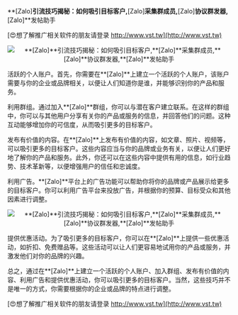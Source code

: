 **[Zalo]**引流技巧揭秘：如何吸引目标客户,**[Zalo]**采集群成员,**[Zalo]**协议群发器,**[Zalo]**发帖助手

[😍想了解推广相关软件的朋友请登录 http://www.vst.tw](http://www.vst.tw)

 <center><img src="https://vst.tw/MP4/tuiguang/png/0.png" alt="**[Zalo]**引流技巧揭秘：如何吸引目标客户,**[Zalo]**采集群成员,**[Zalo]**协议群发器,**[Zalo]**发帖助手"></center>

活跃的个人账户。首先，你需要在**[Zalo]**上建立一个活跃的个人账户，该账户需要与你的企业或品牌相关，以便让人们知道你是谁，并能够识别你的产品和服务。

利用群组。通过加入**[Zalo]**群组，你可以与潜在客户建立联系。在这样的群组中，你可以与其他用户分享有关你的产品或服务的信息，并回答他们的问题。这种互动能够增加你的可信度，从而吸引更多的目标客户。

发布有价值的内容。在**[Zalo]**上发布有价值的内容，如文章、照片、视频等，可以吸引更多的目标客户。这些内容应当与你的品牌或业务有关，以便让人们更好地了解你的产品和服务。此外，你还可以在这些内容中提供有用的信息，如行业趋势、技术革新等，以便增强用户的信任和忠诚度。

利用广告。**[Zalo]**平台上的广告功能可以帮助你将你的品牌或产品展示给更多的目标客户。你可以利用广告平台来投放广告，并根据你的预算、目标受众和其他因素进行调整。

 <center><img src="https://vst.tw/MP4/tuiguang/png/0.png" alt="**[Zalo]**引流技巧揭秘：如何吸引目标客户,**[Zalo]**采集群成员,**[Zalo]**协议群发器,**[Zalo]**发帖助手"></center>

提供优惠活动。为了吸引更多的目标客户，你可以在**[Zalo]**上提供一些优惠活动，如折扣、免费赠品等。这些活动可以让人们更容易地试用你的产品或服务，并激发他们对你的品牌的兴趣。

总之，通过在**[Zalo]**上建立一个活跃的个人账户、加入群组、发布有价值的内容、利用广告和提供优惠活动，你可以吸引更多的目标客户。当然，这些技巧并不是唯一的方式，你需要根据你的企业或品牌的特点进行调整。

[😍想了解推广相关软件的朋友请登录 http://www.vst.tw](http://www.vst.tw)



